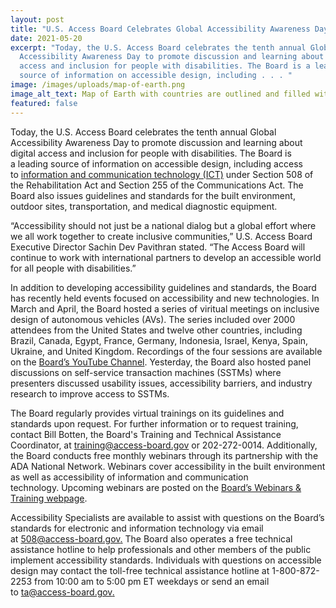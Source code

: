 ```yaml
---
layout: post
title: "U.S. Access Board Celebrates Global Accessibility Awareness Day "
date: 2021-05-20
excerpt: "Today, the U.S. Access Board celebrates the tenth annual Global
  Accessibility Awareness Day to promote discussion and learning about digital
  access and inclusion for people with disabilities. The Board is a leading
  source of information on accessible design, including . . . "
image: /images/uploads/map-of-earth.png
image_alt_text: Map of Earth with countries are outlined and filled with nodes and connectors
featured: false
---
```

Today, the U.S. Access Board celebrates the tenth annual Global Accessibility Awareness Day to promote discussion and learning about digital access and inclusion for people with disabilities. The Board is a leading source of information on accessible design, including access to [information and communication technology (ICT)](https://www.access-board.gov/ict/) under Section 508 of the Rehabilitation Act and Section 255 of the Communications Act. The Board also issues guidelines and standards for the built environment, outdoor sites, transportation, and medical diagnostic equipment.  

“Accessibility should not just be a national dialog but a global effort where we all work together to create inclusive communities,” U.S. Access Board Executive Director Sachin Dev Pavithran stated. “The Access Board will continue to work with international partners to develop an accessible world for all people with disabilities.” 

In addition to developing accessibility guidelines and standards, the Board has recently held events focused on accessibility and new technologies. In March and April, the Board hosted a series of viritual meetings on inclusive design of autonomous vehicles (AVs). The series included over 2000 attendees from the United States and twelve other countries, including Brazil, Canada, Egypt, France, Germany, Indonesia, Israel, Kenya, Spain, Ukraine, and United Kingdom. Recordings of the four sessions are available on the [Board’s YouTube Channel](https://www.youtube.com/channel/UC5tRWTtV5eSw68N3tSpmyWw). Yesterday, the Board also hosted panel discussions on self-service transaction machines (SSTMs) where presenters discussed usability issues, accessibility barriers, and industry research to improve access to SSTMs. 

The Board regularly provides virtual trainings on its guidelines and standards upon request. For further information or to request training, contact Bill Botten, the Board's Training and Technical Assistance Coordinator, at [training@access-board.gov](mailto:training@access-board.gov) or 202-272-0014. Additionally, the Board conducts free monthly webinars through its partnership with the ADA National Network. Webinars cover accessibility in the built environment as well as accessibility of information and communication technology. Upcoming webinars are posted on the [Board’s Webinars & Training webpage](https://www.access-board.gov/webinars/). 

Accessibility Specialists are available to assist with questions on the Board’s standards for electronic and information technology via email at [508@access-board.gov.](mailto:508@access-board.gov) The Board also operates a free technical assistance hotline to help professionals and other members of the public implement accessibility standards. Individuals with questions on accessible design may contact the toll-free technical assistance hotline at 1-800-872-2253 from 10:00 am to 5:00 pm ET weekdays or send an email to [ta@access-board.gov.](mailto:ta@access-board.gov)
